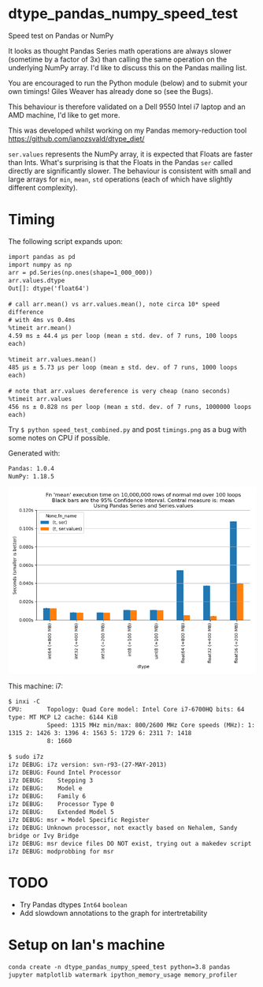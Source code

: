 # dtype_pandas_numpy_speed_test
Speed test on Pandas or NumPy 

It looks as thought Pandas Series math operations are always slower (sometime by a factor of 3x) than calling the same operation on the underlying NumPy array. I'd like to discuss this on the Pandas mailing list. 

You are encouraged to run the Python module (below) and to submit your own timings! Giles Weaver has already done so (see the Bugs).

This behaviour is therefore validated on a Dell 9550 Intel i7 laptop and an AMD machine, I'd like to get more. 

This was developed whilst working on my Pandas memory-reduction tool https://github.com/ianozsvald/dtype_diet/

`ser.values` represents the NumPy array, it is expected that Floats are faster than Ints. What's surprising is that the Floats in the Pandas `ser` called directly are significantly slower. The behaviour is consistent with small and large arrays for `min`, `mean`, `std` operations (each of which have slightly different complexity).

# Timing

The following script expands upon:
```
import pandas as pd
import numpy as np
arr = pd.Series(np.ones(shape=1_000_000))
arr.values.dtype                                                                                                                                                         
Out[]: dtype('float64')

# call arr.mean() vs arr.values.mean(), note circa 10* speed difference
# with 4ms vs 0.4ms
%timeit arr.mean()
4.59 ms ± 44.4 µs per loop (mean ± std. dev. of 7 runs, 100 loops each)

%timeit arr.values.mean()
485 µs ± 5.73 µs per loop (mean ± std. dev. of 7 runs, 1000 loops each)

# note that arr.values dereference is very cheap (nano seconds)
%timeit arr.values 
456 ns ± 0.828 ns per loop (mean ± std. dev. of 7 runs, 1000000 loops each)
```

Try `$ python speed_test_combined.py` and post `timings.png` as a bug with some notes on CPU if possible.

Generated with:
```
Pandas: 1.0.4
NumPy: 1.18.5
```

![](timings_1e7_mean.png)

This machine: i7:
```
$ inxi -C
CPU:       Topology: Quad Core model: Intel Core i7-6700HQ bits: 64 type: MT MCP L2 cache: 6144 KiB 
           Speed: 1315 MHz min/max: 800/2600 MHz Core speeds (MHz): 1: 1315 2: 1426 3: 1396 4: 1563 5: 1729 6: 2311 7: 1418 
           8: 1660 

$ sudo i7z
i7z DEBUG: i7z version: svn-r93-(27-MAY-2013)
i7z DEBUG: Found Intel Processor
i7z DEBUG:    Stepping 3
i7z DEBUG:    Model e
i7z DEBUG:    Family 6
i7z DEBUG:    Processor Type 0
i7z DEBUG:    Extended Model 5
i7z DEBUG: msr = Model Specific Register
i7z DEBUG: Unknown processor, not exactly based on Nehalem, Sandy bridge or Ivy Bridge
i7z DEBUG: msr device files DO NOT exist, trying out a makedev script
i7z DEBUG: modprobbing for msr

```

# TODO

* Try Pandas dtypes `Int64` `boolean`
* Add slowdown annotations to the graph for intertretability

# Setup on Ian's machine

```
conda create -n dtype_pandas_numpy_speed_test python=3.8 pandas jupyter matplotlib watermark ipython_memory_usage memory_profiler
```
